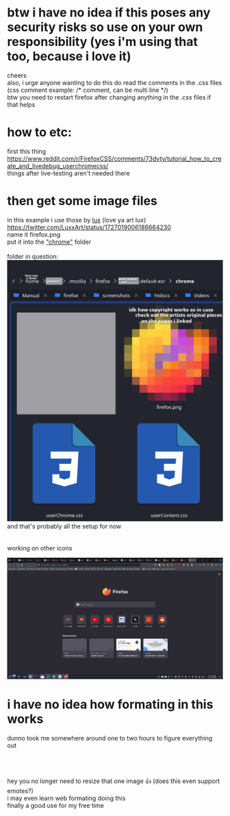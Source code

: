 # btw i have no idea if this poses any security risks so use on your own responsibility (yes i'm using that too, because i love it)
cheers<br>
also, i urge anyone wanting to do this do read the comments in the .css files<br>
(css comment example: /\*  comment, can be multi line \*/)<br>
btw you need to restart firefox after changing anything in the .css files if that helps


# how to etc:
first this thing<br>
https://www.reddit.com/r/FirefoxCSS/comments/73dvty/tutorial_how_to_create_and_livedebug_userchromecss/ <br>
things after live-testing aren't needed there<br>

# then get some image files 
in this example i use those by [lux](https://twitter.com/LuxxArt) (love ya art lux)<br>
https://twitter.com/LuxxArt/status/1727019006186664230<br>
name it firefox.png<br>
put it into the ["chrome"](https://support.mozilla.org/en-US/questions/937284) folder<br><br>
folder in question:<br>![folder view](folder.png)
<br>and that's probably all the setup for now<br><br><br>
working on other icons

![how do i attach an image in this thing?](example.png)


# i have no idea how formating in this works
dunno took me somewhere around one to two hours to figure everything out

<br><br><br>
hey you no longer need to resize that one image :+1: (does this even support emotes?)<br>
i may even learn web formating doing this<br>
finally a good use for my free time
